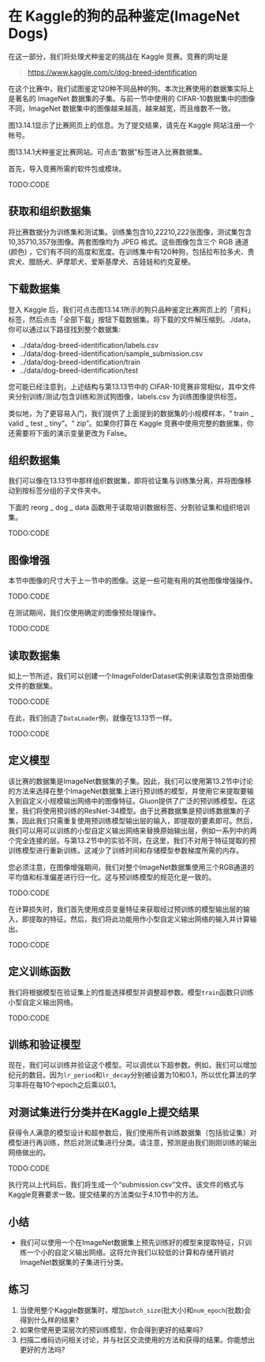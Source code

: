 

<!--
 * @version:
 * @Author:  StevenJokess https://github.com/StevenJokess
 * @Date: 2020-07-14 23:03:13
 * @LastEditors:  StevenJokess https://github.com/StevenJokess
 * @LastEditTime: 2020-09-19 20:12:00
 * @Description:MT. improve
 * @TODO::
 * @Reference:http://preview.d2l.ai/d2l-en/master/chapter_computer-vision/kaggle-dog.html
-->

# 在 Kaggle的狗的品种鉴定(ImageNet Dogs)

在这一部分，我们将处理犬种鉴定的挑战在 Kaggle 竞赛。竞赛的网址是

> https://www.kaggle.com/c/dog-breed-identification

在这个比赛中，我们试图鉴定120种不同品种的狗。本次比赛使用的数据集实际上是著名的 ImageNet 数据集的子集。与前一节中使用的 CIFAR-10数据集中的图像不同，ImageNet 数据集中的图像越来越高，越来越宽，而且维数不一致。

图13.14.1显示了比赛网页上的信息。为了提交结果，请先在 Kaggle 网站注册一个帐号。

图13.14.1犬种鉴定比赛网站。可点击“数据”标签进入比赛数据集。

首先，导入竞赛所需的软件包或模块。

TODO:CODE

## 获取和组织数据集

将比赛数据分为训练集和测试集。训练集包含10,22210,222张图像，测试集包含10,35710,357张图像。两套图像均为 JPEG 格式。这些图像包含三个 RGB 通道(颜色) ，它们有不同的高度和宽度。在训练集中有120种狗，包括拉布拉多犬、贵宾犬、腊肠犬、萨摩耶犬、爱斯基摩犬、吉娃娃和约克夏梗。

## 下载数据集

登入 Kaggle 后，我们可点击图13.14.1所示的狗只品种鉴定比赛网页上的「资料」标签，然后点击「全部下载」按钮下载数据集。将下载的文件解压缩到。./data，你可以通过以下路径找到整个数据集:

* ../data/dog-breed-identification/labels.csv
* ../data/dog-breed-identification/sample_submission.csv
* ../data/dog-breed-identification/train
* ../data/dog-breed-identification/test

您可能已经注意到，上述结构与第13.13节中的 CIFAR-10竞赛非常相似，其中文件夹分别训练/测试/包含训练和测试狗图像，labels.csv 为训练图像提供标签。

类似地，为了更容易入门，我们提供了上面提到的数据集的小规模样本，“ train _ valid _ test _ tiny”。“ zip”。如果你打算在 Kaggle 竞赛中使用完整的数据集，你还需要将下面的演示变量更改为 False。

## 组织数据集

我们可以像在13.13节中那样组织数据集，即将验证集与训练集分离，并将图像移动到按标签分组的子文件夹中。

下面的 reorg _ dog _ data 函数用于读取培训数据标签、分割验证集和组织培训集。

TODO:CODE

## 图像增强

本节中图像的尺寸大于上一节中的图像。这是一些可能有用的其他图像增强操作。

TODO:CODE

在测试期间，我们仅使用确定的图像预处理操作。

TODO:CODE

## 读取数据集

如上一节所述，我们可以创建一个ImageFolderDataset实例来读取包含原始图像文件的数据集。

TODO:CODE

在此，我们创造了`DataLoader`例，就像在13.13节一样。

TODO:CODE

## 定义模型

该比赛的数据集是ImageNet数据集的子集。因此，我们可以使用第13.2节中讨论的方法来选择在整个ImageNet数据集上进行预训练的模型，并使用它来提取要输入到自定义小规模输出网络中的图像特征。Gluon提供了广泛的预训练模型。在这里，我们将使用预训练的ResNet-34模型。由于比赛数据集是预训练数据集的子集，因此我们只需重复使用预训练模型输出层的输入，即提取的要素即可。然后，我们可以用可以训练的小型自定义输出网络来替换原始输出层，例如一系列中的两个完全连接的层。与第13.2节中的实验不同，在这里，我们不对用于特征提取的预训练模型进行重新训练。这减少了训练时间和存储模型参数梯度所需的内存。

您必须注意，在图像增强期间，我们对整个ImageNet数据集使用三个RGB通道的平均值和标准偏差进行归一化。这与预训练模型的规范化是一致的。

TODO:CODE

在计算损失时，我们首先使用成员变量特征来获取经过预训练的模型输出层的输入，即提取的特征。然后，我们将此功能用作小型自定义输出网络的输入并计算输出。

TODO:CODE

## 定义训练函数

我们将根据模型在验证集上的性能选择模型并调整超参数。模型`train`函数只训练小型自定义输出网络。

TODO:CODE

## 训练和验证模型

现在，我们可以训练并验证这个模型。可以调优以下超参数。例如，我们可以增加纪元的数目。因为`lr_period`和`lr_decay`分别被设置为10和0.1，所以优化算法的学习率将在每10个epoch之后乘以0.1。

## 对测试集进行分类并在Kaggle上提交结果

获得令人满意的模型设计和超参数后，我们使用所有训练数据集（包括验证集）对模型进行再训练，然后对测试集进行分类。请注意，预测是由我们刚刚训练的输出网络做出的。

TODO:CODE

执行完以上代码后，我们将生成一个“submission.csv”文件。该文件的格式与Kaggle竞赛要求一致。提交结果的方法类似于4.10节中的方法。

## 小结

* 我们可以使用一个在ImageNet数据集上预先训练好的模型来提取特征，只训练一个小的自定义输出网络。这将允许我们以较低的计算和存储开销对ImageNet数据集的子集进行分类。

## 练习

1. 当使用整个Kaggle数据集时，增加`batch_size`(批大小)和`num_epoch`(批数)会得到什么样的结果?
2. 如果你使用更深层次的预训练模型，你会得到更好的结果吗?
3. 扫描二维码访问相关讨论，并与社区交流使用的方法和获得的结果。你能想出更好的方法吗?
